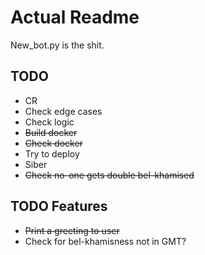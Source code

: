# Actual Readme

New_bot.py is the shit.

## TODO

* CR
* Check edge cases
* Check logic
* ~~Build docker~~
* ~~Check docker~~
* Try to deploy
* Siber
* ~~Check no-one gets double bel-khamised~~

## TODO Features

* ~~Print a greeting to user~~
* Check for bel-khamisness not in GMT?
  